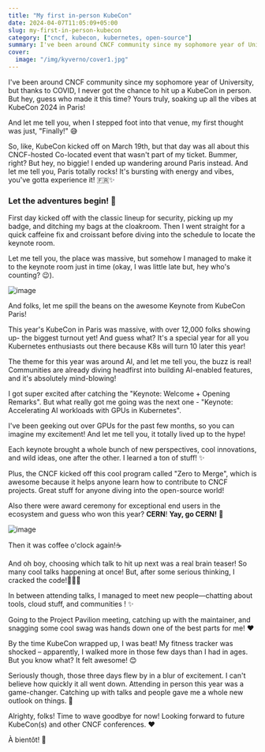 ```yaml
---
title: "My first in-person KubeCon"
date: 2024-04-07T11:05:09+05:00
slug: my-first-in-person-kubecon
category: ["cncf, kubecon, kubernetes, open-source"]
summary: I've been around CNCF community since my sophomore year of University, but thanks to COVID,  I never got the chance to hit up a KubeCon in person. But hey, guess who made it this time? Yours truly, soaking up all the vibes at KubeCon 2024 in Paris!
cover:
  image: "/img/kyverno/cover1.jpg"
---
```

I've been around CNCF community since my sophomore year of University, but thanks to COVID,  I never got the chance to hit up a KubeCon in person. But hey, guess who made it this time? Yours truly, soaking up all the vibes at KubeCon 2024 in Paris! 

And let me tell you, when I stepped foot into that venue, my first thought was just, "Finally!" 😅

So, like, KubeCon kicked off on March 19th, but that day was all about this CNCF-hosted Co-located event that wasn't part of my ticket. Bummer, right? But hey, no biggie! I ended up wandering around Paris instead. And let me tell you, Paris totally rocks! It's bursting with energy and vibes, you've gotta experience it! 🇫🇷✨

### Let the adventures begin! 🚀

First day kicked off with the classic lineup for security, picking up my badge, and ditching my bags at the cloakroom. Then I went straight for a quick caffeine fix and croissant before diving into the schedule to locate the keynote room.

Let me tell you, the place was massive, but somehow I managed to make it to the keynote room just in time (okay, I was little late but, hey who's counting? 😉).

![image](../kubecon/keynote.jpg)

And folks, let me spill the beans on the awesome Keynote from KubeCon Paris!

This year's KubeCon in Paris was massive, with over 12,000 folks showing up- the biggest turnout yet! And guess what? It's a special year for all you Kubernetes enthusiasts out there because K8s will turn 10 later this year!

The theme for this year was around AI, and let me tell you, the buzz is real! Communities are already diving headfirst into building AI-enabled features, and it's absolutely mind-blowing!

I got super excited after catching the "Keynote: Welcome + Opening Remarks". But what really got me going was the next one - "Keynote: Accelerating AI workloads with GPUs in Kubernetes".

I've been geeking out over GPUs for the past few months, so you can imagine my excitement! And let me tell you, it totally lived up to the hype!

Each keynote brought a whole bunch of new perspectives, cool innovations, and wild ideas, one after the other. I learned a ton of stuff! ✨

Plus, the CNCF kicked off this cool program called "Zero to Merge", which is awesome because it helps anyone learn how to contribute to CNCF projects. Great stuff for anyone diving into the open-source world!

Also there were award ceremony for exceptional end users in the ecosystem and guess who won this year? **CERN**! **Yay, go CERN!** 🎉

![image](../kubecon/cern.jpg)

Then it was coffee o'clock again!☕

And oh boy, choosing which talk to hit up next was a real brain teaser! So many cool talks happening at once! But, after some serious thinking, I cracked the code!👩🏻‍💻

In between attending talks, I managed to meet new people—chatting about tools, cloud stuff, and communities ! ✨

Going to the Project Pavilion meeting, catching up with the maintainer, and snagging some cool swag was hands down one of the best parts for me! ❤️

By the time KubeCon wrapped up, I was beat! My fitness tracker was shocked – apparently, I walked more in those few days than I had in ages. But you know what? It felt awesome! 😊

Seriously though, those three days flew by in a blur of excitement. I can't believe how quickly it all went down. Attending in person this year was a game-changer. Catching up with talks and people gave me a whole new outlook on things. 💫

Alrighty, folks! Time to wave goodbye for now! Looking forward to future KubeCon(s) and other CNCF conferences. ❤️

À bientôt! 👋

